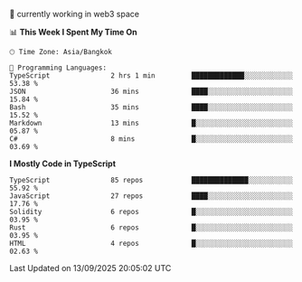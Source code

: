 🔭 currently working in web3 space

<!--START_SECTION:waka-->
📊 **This Week I Spent My Time On** 

```text
🕑︎ Time Zone: Asia/Bangkok

💬 Programming Languages: 
TypeScript               2 hrs 1 min         █████████████░░░░░░░░░░░░   53.38 % 
JSON                     36 mins             ████░░░░░░░░░░░░░░░░░░░░░   15.84 % 
Bash                     35 mins             ████░░░░░░░░░░░░░░░░░░░░░   15.52 % 
Markdown                 13 mins             █░░░░░░░░░░░░░░░░░░░░░░░░   05.87 % 
C#                       8 mins              █░░░░░░░░░░░░░░░░░░░░░░░░   03.69 % 
```

**I Mostly Code in TypeScript** 

```text
TypeScript               85 repos            ██████████████░░░░░░░░░░░   55.92 % 
JavaScript               27 repos            ████░░░░░░░░░░░░░░░░░░░░░   17.76 % 
Solidity                 6 repos             █░░░░░░░░░░░░░░░░░░░░░░░░   03.95 % 
Rust                     6 repos             █░░░░░░░░░░░░░░░░░░░░░░░░   03.95 % 
HTML                     4 repos             █░░░░░░░░░░░░░░░░░░░░░░░░   02.63 % 
```




 Last Updated on 13/09/2025 20:05:02 UTC
<!--END_SECTION:waka-->
